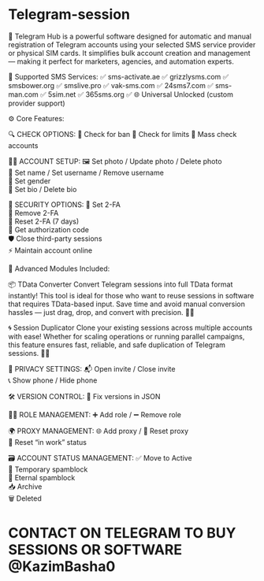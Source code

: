 # Telegram-session
🧠 Telegram Hub is a powerful software designed for automatic and manual registration of Telegram accounts using your selected SMS service provider or physical SIM cards. It simplifies bulk account creation and management — making it perfect for marketers, agencies, and automation experts.

📲 Supported SMS Services:
   ✅ sms-activate.ae
   ✅ grizzlysms.com
   ✅ smsbower.org
   ✅ smslive.pro
   ✅ vak-sms.com
   ✅ 24sms7.com
   ✅ sms-man.com
   ✅ 5sim.net
   ✅ 365sms.org
   ✅ 🌐 Universal Unlocked (custom provider support)

⚙️ Core Features:

🔍 CHECK OPTIONS:
   🔎 Check for ban
   🔎 Check for limits
   🧪 Mass check accounts

🧑‍💼 ACCOUNT SETUP:
   🖼️ Set photo / Update photo / Delete photo  
   🧾 Set name / Set username / Remove username  
   🚻 Set gender  
   📜 Set bio / Delete bio

🔐 SECURITY OPTIONS:
   🔐 Set 2-FA  
   🚫 Remove 2-FA  
   🔁 Reset 2-FA (7 days)  
   🧾 Get authorization code  
   🛡️ Close third-party sessions  
   ⚡️ Maintain account online

🧩 Advanced Modules Included:

📦 TData Converter
Convert Telegram sessions into full TData format instantly! This tool is ideal for those who want to reuse sessions in software that requires TData-based input. Save time and avoid manual conversion hassles — just drag, drop, and convert with precision. 🔁📂

🌀 Session Duplicator
Clone your existing sessions across multiple accounts with ease! Whether for scaling operations or running parallel campaigns, this feature ensures fast, reliable, and safe duplication of Telegram sessions. 📲🔄


🔏 PRIVACY SETTINGS:
   📬 Open invite / Close invite  
   📞 Show phone / Hide phone

🛠️ VERSION CONTROL:
   🧩 Fix versions in JSON

🧑‍🏭 ROLE MANAGEMENT:
   ➕ Add role / ➖ Remove role

🌍 PROXY MANAGEMENT:
   🌐 Add proxy / 🔁 Reset proxy  
   🧹 Reset “in work” status

🗃️ ACCOUNT STATUS MANAGEMENT:
   ✅ Move to Active  
   🚫 Temporary spamblock  
   🧱 Eternal spamblock  
   📥 Archive  
   🗑️ Deleted

# CONTACT ON TELEGRAM TO BUY SESSIONS OR SOFTWARE @KazimBasha0
